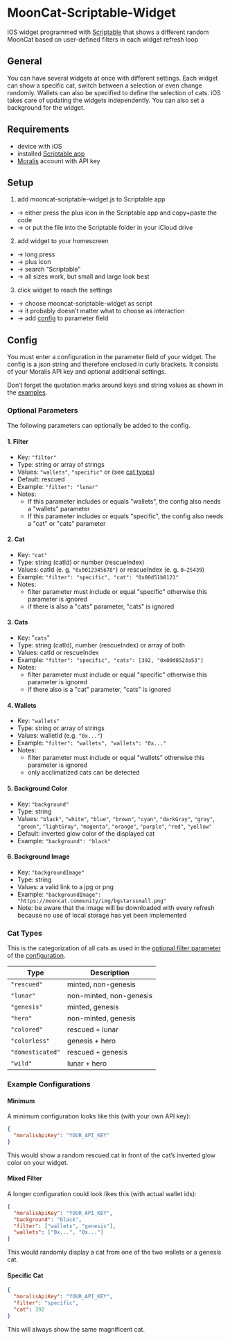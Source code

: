 # MoonCat-Scriptable-Widget
IOS widget programmed with [Scriptable](https://scriptable.app/) that shows a different random MoonCat based on user-defined filters in each widget refresh loop

## General
You can have several widgets at once with different settings.
Each widget can show a specific cat, switch between a selection or even change randomly.
Wallets can also be specified to define the selection of cats. 
iOS takes care of updating the widgets independently.
You can also set a background for the widget.

## Requirements
- device with iOS
- installed [Scriptable app](https://scriptable.app/)
- [Moralis](https://moralis.io/) account with API key

## Setup
1. add mooncat-scriptable-widget.js to Scriptable app
  - → either press the plus icon in the Scriptable app and copy+paste the code
  - → or put the file into the Scriptable folder in your iCloud drive
2. add widget to your homescreen
  - → long press
  - → plus icon
  - → search “Scriptable”
  - → all sizes work, but small and large look best
3. click widget to reach the settings
  - → choose mooncat-scriptable-widget as script
  - → it probably doesn’t matter what to choose as interaction
  - → add [config](#config) to parameter field

## Config
You must enter a configuration in the parameter field of your widget.
The config is a json string and therefore enclosed in curly brackets.
It consists of your Moralis API key and optional additional settings.

Don’t forget the quotation marks around keys and string values as shown in the [examples](#example-configurations).

### Optional Parameters
The following parameters can optionally be added to the config.

#### 1. Filter
- Key: `"filter"`
- Type: string or array of strings
- Values: `"wallets"`, `"specific"` or (see [cat types](#cat-types))
- Default: rescued
- Example: `"filter": "lunar"`
- Notes:
  - If this parameter includes or equals "wallets", the config also needs a "wallets" parameter
  - If this parameter includes or equals "specific", the config also needs a "cat" or "cats" parameter
  
#### 2. Cat
- Key: `"cat"`
- Type: string (catId) or number (rescueIndex)
- Values: catId (e. g. `"0x0012345678"`) or rescueIndex (e. g. `0–25439`)
- Example: `"filter": "specific", "cat": "0x00d51b8121"`
- Notes:
  - filter parameter must include or equal "specific" otherwise this parameter is ignored
  - if there is also a "cats" parameter, "cats" is ignored
  
#### 3. Cats
- Key: "`cats`"
- Type: string (catId), number (rescueIndex) or array of both
- Values: catId or rescueIndex
- Example: `"filter": "specific", "cats": [392, "0x00d8523a53"]`
- Notes:
  - filter parameter must include or equal "specific" otherwise this parameter is ignored
  - if there also is a "cat" parameter, "cats" is ignored
  
#### 4. Wallets
- Key: `"wallets"`
- Type: string or array of strings
- Values: walletId (e.g. `"0x..."`)
- Example: `"filter": "wallets", "wallets": "0x..."`
- Notes:
  - filter parameter must include or equal "wallets" otherwise this parameter is ignored
  - only acclimatized cats can be detected
  
#### 5. Background Color
- Key: `"background"`
- Type: string
- Values: `"black"`, `"white"`, `"blue"`, `"brown"`, `"cyan"`, `"darkGray"`, `"gray"`, `"green"`, `"lightGray"`, `"magenta"`, `"orange"`, `"purple"`, `"red"`, `"yellow"`
- Default: inverted glow color of the displayed cat
- Example: `"background": "black"`

#### 6. Background Image
- Key: `"backgroundImage"`
- Type: string
- Values: a valid link to a jpg or png
- Example: `"backgroundImage": "https://mooncat.community/img/bgstarssmall.png"`
- Note: be aware that the image will be downloaded with every refresh because no use of local storage has yet been implemented

### Cat Types
This is the categorization of all cats as used in the [optional filter parameter](#optional-parameters) of the [configuration](#config).

| Type             | Description             |
| ---------------- | ----------------------- |
| `"rescued"`      | minted, non-genesis     |
| `"lunar"`        | non-minted, non-genesis |
| `"genesis"`      | minted, genesis         |
| `"hero"`         | non-minted, genesis     |
| `"colored"`      | rescued + lunar         |
| `"colorless"`    | genesis + hero          |
| `"domesticated"` | rescued + genesis       |
| `"wild"`         | lunar + hero            |

### Example Configurations

#### Minimum
A minimum configuration looks like this (with your own API key):
```json
{
  "moralisApiKey": "YOUR_API_KEY"
}
```
This would show a random rescued cat in front of the cat’s inverted glow color on your widget.

#### Mixed Filter
A longer configuration could look likes this (with actual wallet ids):
```json
{
  "moralisApiKey": "YOUR_API_KEY",
  "background": "black",
  "filter": ["wallets", "genesis"],
  "wallets": ["0x...", "0x..."]
}
```
This would randomly display a cat from one of the two wallets or a genesis cat.

#### Specific Cat
```json
{
  "moralisApiKey": "YOUR_API_KEY",
  "filter": "specific",
  "cat": 392
}
```
This will always show the same magnificent cat.
